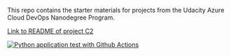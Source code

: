 This repo contains the starter materials for projects from the Udacity Azure Cloud DevOps Nanodegree Program.

[Link to README of project C2](C2-AgileDevelopmentwithAzure/project/starter_files/flask-sklearn/README.md)

[![Python application test with Github Actions](https://github.com/shockwavemk/nd082-Azure-Cloud-DevOps-Starter-Code/actions/workflows/pythonapp.yml/badge.svg)](https://github.com/shockwavemk/nd082-Azure-Cloud-DevOps-Starter-Code/actions/workflows/pythonapp.yml)
